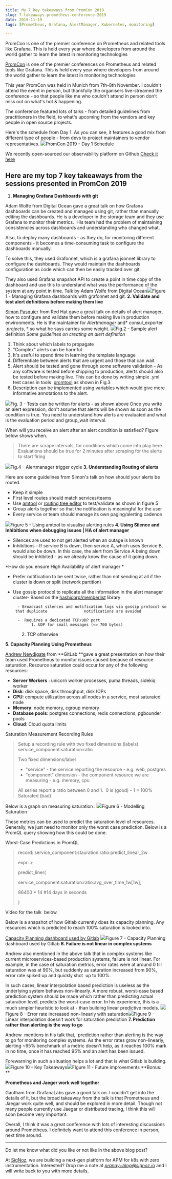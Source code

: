 ```yaml
---
title: My 7 key takeaways from PromCon 2019
slug: 7-takeaways-prometheus-conference-2019
date: 2019-11-19
tags: [Prometheus, Grafana, AlertManager, Kubernetes, monitoring]

---
```

PromCon is one of the premier conference on Prometheus and related tools like Grafana. This is held every year where developers from around the world gather to learn the latest in monitoring technologies
<!--truncate-->


[PromCon](https://promcon.io/) is one of the premier conferences on Prometheus and related tools like Grafana. This is held every year where developers from around the world gather to learn the latest in monitoring technologies

This year PromCon was held in Munich from 7th-8th November. I couldn't attend the event in person, but thankfully the organisers live-streamed the conference - so that people like me who couldn't attend in person don't miss out on what's hot & happening.

The conference featured lots of talks - from detailed guidelines from practitioners in the field, to what's upcoming from the vendors and key people in open source projects.

Here's the schedule from Day 1. As you can see, it features a good mix from different type of people - from devs to project maintainers to vendor representatives.
![](/img/blog/2019/11/Screen-Shot-2019-11-19-at-11.49.35-AM.jpg)PromCon 2019 - Day 1 Schedule

We recently open-sourced our observability platform on Github 
[ Check it here ](https://github.com/SigNoz/signoz)

## Here are my top 7 key takeaways from the sessions presented in PromCon 2019

1. **Managing Grafana Dashboards with git**

Adam Wolfe from Digital Ocean gave a great talk on how Grafana dashboards can be created and managed using git, rather than manually editing the dashboards. He is a developer in the storage team and they use Grafana to monitor their metrics.  His team had the problem of maintaining consistencies across dashboards and understanding who changed what. 

Also, to deploy many dashboards - as they do, for monitoring different components - it becomes a time-consuming task to configure the dashboards manually. 

To solve this, they used Grafonnet, which is a grafana jsonnet library to configure the dashboards. They would maintain the dashboards configuration as code which can then be easily tracked over git.

They also used Grafana snapshot API to create a point in time copy of the dashboard and use this to understand what was the performance of the system at any point in time.
Talk by Adam Wolfe from Digital Ocean![](/img/blog/2019/11/Screen-Shot-2019-11-08-at-10.39.15-PM.jpg)Figure 1 - Managing Grafana dashboards with grafonnet and git. 
**2. Validate and test alert definitions before making them live**

[Simon Pasquier](https://twitter.com/simonhiker) from Red Hat gave a great talk on details of alert manager, how to configure and validate them before making live in production environments. He is the maintainer for *Alertmanager* and* consul_exporter  *projects*, * so what he says carries some weight.
![](/img/blog/2019/11/Screen-Shot-2019-11-10-at-8.46.17-PM-1.jpg)Fig.2 - Sample alert definition
*Some guidelines on creating an alert definition*

1. Think about which labels to propagate
2. "Complex" alerts can be harmful
3. It's useful to spend time in learning the template language
4. Differentiate between alerts that are urgent and those that can wait
5. Alert should be tested and gone through some software validation - As any software is tested before shipping to production, alerts should also be tested before making live. This can be done by writing simple .yml test cases in tools  [promtool](https://github.com/prometheus/prometheus/tree/master/cmd/promtool) as shown in Fig.3 
6. Description can be implemented using variables which would give more informative annotations to the alert.

![](/img/blog/2019/11/Screen-Shot-2019-11-10-at-8.54.24-PM.jpg)Fig. 3 - Tests can be written for alerts - as shown above
Once you write an alert expression, don't assume that alerts will be shown as soon as the condition is true. You need to understand how alerts are evaluated and what is the evaluation period and group_wait interval.

When will you receive an alert after an alert condition is satisfied? Figure below shows when.

> There are scrape intervals, for conditions which come into play here. Evaluations should be true for 2 minutes after scraping for the alerts to start firing

![](/img/blog/2019/11/Screen-Shot-2019-11-10-at-9.00.08-PM.jpg)Fig.4 - Alertmanager trigger cycle
**3. Understanding Routing of alerts**

Here are some guidelines from Simon's talk on how should your alerts be routed.

- Keep it simple
- First level routes should match services/teams
- Use [amtool](https://github.com/prometheus/alertmanager/tree/master/cmd/amtool) or [routing tree editor](https://prometheus.io/webtools/alerting/routing-tree-editor/) to test/validate as shown in figure 5
- Group alerts together so that the notification is meaningful for the user
- Every service or team should manage its own paging/alerting cadence

![](/img/blog/2019/11/Screen-Shot-2019-11-10-at-9.20.36-PM.jpg)Figure 5 - Using amtool to visualise alerting rules
**4. Using Silence and Inhibitions when debugging issues | HA of alert manager**

- Silences are used to not get alerted when an outage is known
- Inhibitions - If service B is down, then service A, which uses Service B, would also be down. In this case, the alert from Service A being down should be inhibited - as we already know the cause of it going down.

*How do you ensure High Availability of alert manager *

- Prefer notification to be sent twice, rather than not sending at all if the cluster is down or split (network partition)
- Use gossip protocol to replicate all the information in the alert manager cluster- Based on the [hashicorp/memberlist](https://github.com/hashicorp/memberlist) library

		- Broadcast silences and notification logs via gossip protocol so  that duplicate                notifications are avoided

		-  Requires a dedicated TCP/UDP port 
		      1. UDP for small messages (<= 700 bytes) 
              2. TCP otherwise

**5. Capacity Planning Using Prometheus**

[Andrew Newdigate](https://promcon.io/2019-munich/speakers/andrew-newdigate) from **GitLab **gave a great presentation on how their team used Prometheus to monitor issues caused because of resource saturation. Resource saturation could occur for any of the following resources:

- **Server Workers** : unicorn worker processes, puma threads, sidekiq worker
- **Disk**: disk space, disk throughput, disk IOPs
- **CPU**: compute utilization across all nodes in a service, most saturated node
- **Memory**: node memory, cgroup memory
- **Database pools**: postgres connections, redis connections, pgbounder pools
- **Cloud**: Cloud quota limits

Saturation Measurement Recording Rules

> Setup a recording rule with two fixed dimensions (labels)
> service_component:saturation:ratio
> 
> Two fixed dimensions/label
> * "service" - the service reporting the resource - e.g. web, postgres
> * "component" dimension - the component resource we are measuring - e.g. memory, cpu
> 
> All series report a ratio between 0 and 1.  0 is (good) - 1 = 100% Saturated (bad)

Below is a graph on measuring saturation : 
![](/img/blog/2019/11/Screen-Shot-2019-11-10-at-10.21.38-PM.jpg)Figure 6 - Modelling Saturation

These metrics can be used to predict the saturation level of resources. Generally, we just need to monitor only the worst case prediction. Below is a PromQL query showing how this could be done.

Worst-Case Predictions in PromQL

> record: service_component:stauration:ratio:predict_linear_2w
> 
> expr: >
> 
> predict_liner(
> 
> service_component:saturation:ratio:avg_over_time_1w[1w],
> 
> 86400 * 14  #14 days in seconds
> 
> )

Video for the talk  below.

Below is a snapshot of how Gitlab currently does its capacity planning. Any resources which is predicted to reach 100% saturation is looked into.

[Capacity Planning dashboard used by Gitlab](https://dashboards.gitlab.com/d/general-capacity-planning/general-capacity-planning?orgId=1)
![](/img/blog/2019/11/Screen-Shot-2019-11-10-at-11.05.18-PM.jpg)Figure 7 - Capacity Planning dashboard used by Gitlab
**6. Failure is not linear in complex systems**

Andrew also mentioned in the above talk that in complex systems like current microservices-based production systems, failure is not linear. For example, in the case of saturation metrics, error rates were at around 0 till saturation was at 90%, but suddenly as saturation increased from 90%, error rate spiked up and quickly shot  up to 100%.

In such cases, linear interpolation based prediction is useless as the underlying system behaves non-linearly. A more robust, worst-case based prediction system should be made which rather than predicting actual saturation level, predicts the worst-case error. In his experience, this is a much simpler heuristic to look at - than building linear predictive models.
![](/img/blog/2019/11/Screen-Shot-2019-11-10-at-10.16.39-PM.jpg)Figure 8 - Error rate increased non-linearly with saturation![](/img/blog/2019/11/Screen-Shot-2019-11-10-at-11.00.23-PM.jpg)Figure 9 - Linear interpolation doesn't work for saturation prediction
**7. Prediction rather than alerting is the way to go**

Andrew  mentions in his talk that,  prediction rather than alerting is the way to go for monitoring complex systems. As the error rates grow non-linearly, alerting ~95% benchmark of a metric doesn't help, as it reaches 100% mark in no time, once it has reached 95% and an alert has been issued.

Forewarning in such a situation helps a lot and that is what Gitlab is building.
![](/img/blog/2019/11/Screen-Shot-2019-11-10-at-10.15.40-PM.jpg)Figure 10 - Key Takeaways![](/img/blog/2019/11/Screen-Shot-2019-11-10-at-11.07.08-PM.jpg)Figure 11 - Future improvements
**Bonus: **

**Prometheus and Jaeger work well together**

Gautham from GrafanaLabs gave a good talk on. I couldn't get into the details of it, but the broad takeaway from the talk is that Prometheus and Jaegar work quite well, and should be explored in more detail. Though not many people currently use Jaegar or distributed tracing, I think this will soon become very important.

Overall, I think it was a great conference with lots of interesting discussions around Prometheus. I definitely want to attend this conference in person, next time around.

---

Do let me know what did you like or not like in the above blog post? 

At [SigNoz](https://signoz.io), we are building a next-gen platform for APM for k8s with zero instrumentation. Interested? Drop me a note at *pranay+blog@signoz.io* and I will write back to you with more details. 
